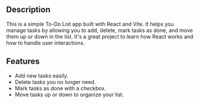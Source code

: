 ##  Description

This is a simple To-Do List app built with React and Vite. It helps you manage tasks by allowing you to add, delete, mark tasks as done, and move them up or down in the list. It's a great project to learn how React works and how to handle user interactions.

##  Features

- Add new tasks easily.
- Delete tasks you no longer need.
- Mark tasks as done with a checkbox.
- Move tasks up or down to organize your list.
